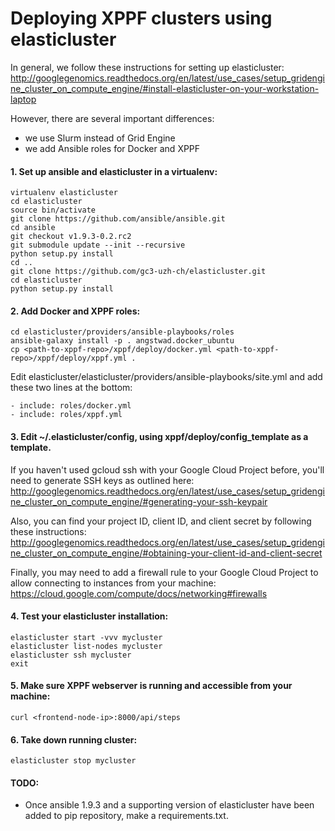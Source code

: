 # Deploying XPPF clusters using elasticluster

In general, we follow these instructions for setting up elasticluster: http://googlegenomics.readthedocs.org/en/latest/use_cases/setup_gridengine_cluster_on_compute_engine/#install-elasticluster-on-your-workstation-laptop

However, there are several important differences:
- we use Slurm instead of Grid Engine
- we add Ansible roles for Docker and XPPF

#### 1. Set up ansible and elasticluster in a virtualenv:

```
virtualenv elasticluster
cd elasticluster
source bin/activate
git clone https://github.com/ansible/ansible.git
cd ansible
git checkout v1.9.3-0.2.rc2
git submodule update --init --recursive
python setup.py install
cd ..
git clone https://github.com/gc3-uzh-ch/elasticluster.git
cd elasticluster
python setup.py install
```

#### 2. Add Docker and XPPF roles:

```
cd elasticluster/providers/ansible-playbooks/roles
ansible-galaxy install -p . angstwad.docker_ubuntu
cp <path-to-xppf-repo>/xppf/deploy/docker.yml <path-to-xppf-repo>/xppf/deploy/xppf.yml .
```

Edit elasticluster/elasticluster/providers/ansible-playbooks/site.yml and add these two lines at the bottom:

```
- include: roles/docker.yml
- include: roles/xppf.yml
```

#### 3. Edit ~/.elasticluster/config, using xppf/deploy/config_template as a template.

If you haven't used gcloud ssh with your Google Cloud Project before, you'll need to generate SSH keys as outlined here: http://googlegenomics.readthedocs.org/en/latest/use_cases/setup_gridengine_cluster_on_compute_engine/#generating-your-ssh-keypair

Also, you can find your project ID, client ID, and client secret by following these instructions: http://googlegenomics.readthedocs.org/en/latest/use_cases/setup_gridengine_cluster_on_compute_engine/#obtaining-your-client-id-and-client-secret

Finally, you may need to add a firewall rule to your Google Cloud Project to allow connecting to instances from your machine: https://cloud.google.com/compute/docs/networking#firewalls

#### 4. Test your elasticluster installation:

```
elasticluster start -vvv mycluster
elasticluster list-nodes mycluster
elasticluster ssh mycluster
exit
```

#### 5. Make sure XPPF webserver is running and accessible from your machine:

```
curl <frontend-node-ip>:8000/api/steps
```

#### 6. Take down running cluster:

```
elasticluster stop mycluster
```

#### TODO:
- Once ansible 1.9.3 and a supporting version of elasticluster have been added to pip repository, make a requirements.txt.
